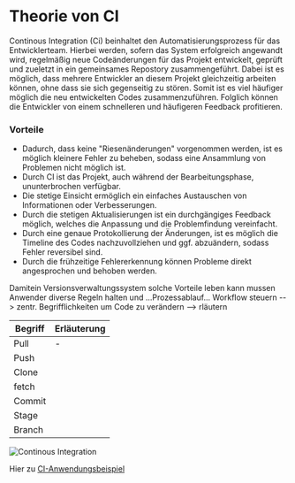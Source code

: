 # Theorie von CI
Continous Integration (Ci) beinhaltet den Automatisierungsprozess für das Entwicklerteam. Hierbei werden, sofern das System erfolgreich angewandt wird, regelmäßig neue Codeänderungen für das Projekt entwickelt, geprüft und zueletzt in ein gemeinsames Repostory zusammengeführt.
Dabei ist es möglich, dass mehrere Entwickler an diesem Projekt gleichzeitig arbeiten können, ohne dass sie sich gegenseitig zu stören. Somit ist es viel häufiger möglich die neu entwickelten Codes zusammenzuführen. Folglich können die Entwickler von einem schnelleren und häufigeren Feedback profitieren.

<h3>Vorteile</h3>

* Dadurch, dass keine "Riesenänderungen" vorgenommen werden, ist es möglich kleinere Fehler zu beheben, sodass eine Ansammlung von Problemen nicht möglich ist.
* Durch CI ist das Projekt, auch während der Bearbeitungsphase, ununterbrochen verfügbar.
* Die stetige Einsicht ermöglich ein einfaches Austauschen von Informationen oder Verbesserungen.
* Durch die stetigen Aktualisierungen ist ein durchgängiges Feedback möglich, welches die Anpassung und die Problemfindung vereinfacht.
* Durch eine genaue Protokollierung der Änderungen, ist es möglich die Timeline des Codes nachzuvollziehen und ggf. abzuändern, sodass Fehler reversibel sind.
* Durch die frühzeitige Fehlererkennung können Probleme direkt angesprochen und behoben werden.

Damitein Versionsverwaltungssystem solche Vorteile leben kann mussen Anwender diverse Regeln halten und ...Prozessablauf... Workflow steuern --> zentr. Begrifflichkeiten um Code zu verändern --> rläutern

<table>
  <thead>
    <tr>
      <th>Begriff</th>
      <th>Erläuterung</th>
    </tr>
  </thead>
  <tbody>
    <tr>
      <td>Pull</td>
      <td>-</td>
    </tr>
    <tr>
      <td>Push</td>
      <td></td>
    </tr>
    <tr>
      <td>Clone</td>
      <td></td>
    </tr>
    <tr>
      <td>fetch</td>
      <td></td>
    </tr>
    <tr>
      <td>Commit</td>
      <td></td>
    </tr>
    <tr>
      <td>Stage</td>
      <td></td>
    </tr>
    <tr>
      <td>Branch</td>
      <td></td>
    </tr>
  </tbody>
</table>

![Continous Integration](https://i.imgur.com/OejDwPS.png "Continous Integration Circle")

Hier zu [CI-Anwendungsbeispiel](https://github.com/TiloKar/SoftProDoc/blob/main/praxis_CI.md)
